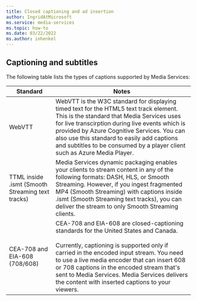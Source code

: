 ```yaml
---
title: Closed captioning and ad insertion
author: IngridAtMicrosoft
ms.service: media-services
ms.topic: how-to
ms.date: 03/22/2022
ms.author: inhenkel
---
```


## Captioning and subtitles

The following table lists the types of captions supported by Media Services:

| Standard | Notes |
| -------- | ----- |
| WebVTT | WebVTT is the W3C standard for displaying timed text for the HTML5 text track element. This is the standard that Media Services uses for live transcirption during live events which is provided by Azure Cognitive Services. You can also use this standard to easily add captions and subtitles to be consumed by a player client such as Azure Media Player.
| TTML inside .ismt (Smooth Streaming text tracks) | Media Services dynamic packaging enables your clients to stream content in any of the following formats: DASH, HLS, or Smooth Streaming. However, if you ingest fragmented MP4 (Smooth Streaming) with captions inside .ismt (Smooth Streaming text tracks), you can deliver the stream to only Smooth Streaming clients. |
| CEA-708 and EIA-608 (708/608) | CEA-708 and EIA-608 are closed-captioning standards for the United States and Canada.<br/><br/>Currently, captioning is supported only if carried in the encoded input stream. You need to use a live media encoder that can insert 608 or 708 captions in the encoded stream that's sent to Media Services. Media Services delivers the content with inserted captions to your viewers. |
